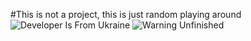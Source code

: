 #This is not a project, this is just random playing around
![Developer Is From Ukraine](https://img.shields.io/badge/Developer_Is-From_Ukraine-blue?style=plastic&labelColor=gold)
![Warning Unfinished](https://img.shields.io/badge/Warning-Playaround-darkred?style=plastic&labelColor=crimson)
